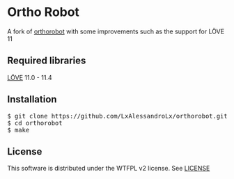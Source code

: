 # Ortho Robot
A fork of [orthorobot](https://github.com/Stabyourself/orthorobot) with some improvements such as the support for LÖVE 11

## Required libraries
[LÖVE](https://love2d.org/) 11.0 - 11.4

## Installation
<pre>
$ git clone https://github.com/LxAlessandroLx/orthorobot.git
$ cd orthorobot
$ make
</pre>

## License
This software is distributed under the WTFPL v2 license. See [LICENSE](LICENSE.txt)

